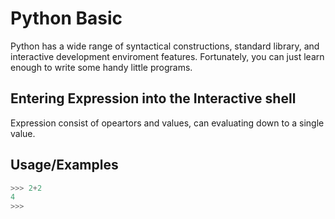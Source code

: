 
# Python Basic

Python has a wide range of syntactical constructions, standard library, and interactive development enviroment features. Fortunately, you can just learn enough to write some handy little programs. 


## Entering Expression into the Interactive shell

Expression consist of opeartors and values, can evaluating down to a single value. 


## Usage/Examples

```Python
>>> 2+2 
4
>>>

```

